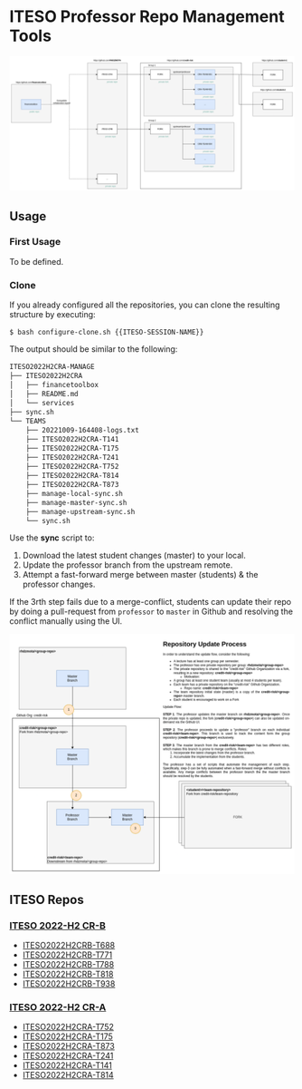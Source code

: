 # ITESO Professor Repo Management Tools

![github-repository-relations.drawio.png](github-repository-relations.drawio.png)

## Usage

### First Usage

To be defined.

### Clone

If you already configured all the repositories, you can clone the resulting structure by executing:

```commandline
$ bash configure-clone.sh {{ITESO-SESSION-NAME}}
```

The output should be similar to the following:

```text
ITESO2022H2CRA-MANAGE
├── ITESO2022H2CRA
│   ├── financetoolbox
│   ├── README.md
│   └── services
├── sync.sh
└── TEAMS
    ├── 20221009-164408-logs.txt
    ├── ITESO2022H2CRA-T141
    ├── ITESO2022H2CRA-T175
    ├── ITESO2022H2CRA-T241
    ├── ITESO2022H2CRA-T752
    ├── ITESO2022H2CRA-T814
    ├── ITESO2022H2CRA-T873
    ├── manage-local-sync.sh
    ├── manage-master-sync.sh
    ├── manage-upstream-sync.sh
    └── sync.sh
```

Use the **sync** script to:
1. Download the latest student changes (master) to your local.
2. Update the professor branch from the upstream remote.
3. Attempt a fast-forward merge between master (students) & the professor changes.

If the 3rth step fails due to a merge-conflict, students can update their repo by doing a pull-request from `professor` to `master` in Github and resolving the conflict manually using the UI.

![github-repository-update-process.drawio.png](github-repository-update-process.drawio.png)

## ITESO Repos

### [ITESO 2022-H2 CR-B](https://github.com/credit-risk/ITESO2022H2CRB)

* [ITESO2022H2CRB-T688](https://github.com/credit-risk/ITESO2022H2CRB-T688)  
* [ITESO2022H2CRB-T771](https://github.com/credit-risk/ITESO2022H2CRB-T771)  
* [ITESO2022H2CRB-T788](https://github.com/credit-risk/ITESO2022H2CRB-T788)  
* [ITESO2022H2CRB-T818](https://github.com/credit-risk/ITESO2022H2CRB-T818)  
* [ITESO2022H2CRB-T938](https://github.com/credit-risk/ITESO2022H2CRB-T938)  

### [ITESO 2022-H2 CR-A](https://github.com/credit-risk/ITESO2022H2CRA)

* [ITESO2022H2CRA-T752](https://github.com/credit-risk/ITESO2022H2CRA-T752)  
* [ITESO2022H2CRA-T175](https://github.com/credit-risk/ITESO2022H2CRA-T175)  
* [ITESO2022H2CRA-T873](https://github.com/credit-risk/ITESO2022H2CRA-T873)  
* [ITESO2022H2CRA-T241](https://github.com/credit-risk/ITESO2022H2CRA-T241)  
* [ITESO2022H2CRA-T141](https://github.com/credit-risk/ITESO2022H2CRA-T141)  
* [ITESO2022H2CRA-T814](https://github.com/credit-risk/ITESO2022H2CRA-T814)  


